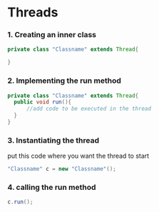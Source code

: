# Threads
### 1. Creating an inner class
```java
private class "Classname" extends Thread{

}
```
### 2. Implementing the run method
```java
private class "Classname" extends Thread{
  public void run(){
      //add code to be executed in the thread
  }
}
```
### 3. Instantiating the thread
put this code where you want the thread to start
```java
"Classname" c = new "Classname"();
```
### 4. calling the run method
```java
c.run();
```


